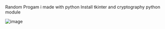 Random Progam i made with python
Install tkinter and cryptography python module



![image](https://github.com/fuadxtps23/fuadfileencryptor/assets/93533757/496de5b1-8764-45c4-b081-e1ae20ffa374)
